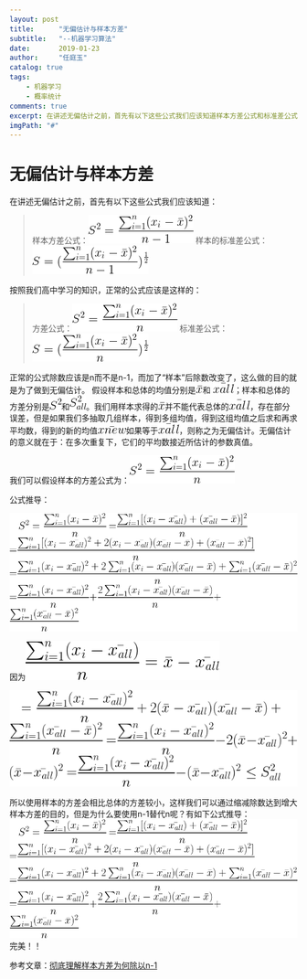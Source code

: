 ```yaml
---
layout: post
title:      "无偏估计与样本方差"
subtitle:   "--机器学习算法"
date:       2019-01-23
author:     "任庭玉"
catalog: true
tags:
    - 机器学习
    - 概率统计
comments: true
excerpt: 在讲述无偏估计之前，首先有以下这些公式我们应该知道样本方差公式和标准差公式...按照我们高中学习的知识，正常的公式应该是这样的...正常的公式除数应该是n而不是n-1，而加了“样本”后除数改变了，这么做的目的就是为了做到无偏估计...
imgPath: "#"
---
```


# 无偏估计与样本方差

在讲述无偏估计之前，首先有以下这些公式我们应该知道：

> 样本方差公式：![01](https://github.com/rendaxia/rendaxia.github.io/blob/master/images/formula/03.gif?raw=true)
  样本的标准差公式：![01](https://github.com/rendaxia/rendaxia.github.io/blob/master/images/formula/04.gif?raw=true)

按照我们高中学习的知识，正常的公式应该是这样的：

> 方差公式：![01](https://github.com/rendaxia/rendaxia.github.io/blob/master/images/formula/05.gif?raw=true)
  标准差公式：![01](https://github.com/rendaxia/rendaxia.github.io/blob/master/images/formula/06.gif?raw=true)

正常的公式除数应该是n而不是n-1，而加了“样本”后除数改变了，这么做的目的就是为了做到无偏估计。
假设样本和总体的均值分别是![01](https://github.com/rendaxia/rendaxia.github.io/blob/master/images/formula/07.gif?raw=true)和 ![01](https://github.com/rendaxia/rendaxia.github.io/blob/master/images/formula/08.gif?raw=true)；样本和总体的方差分别是![01](https://github.com/rendaxia/rendaxia.github.io/blob/master/images/formula/10.gif?raw=true)和![01](https://github.com/rendaxia/rendaxia.github.io/blob/master/images/formula/11.gif?raw=true)。我们用样本求得的![01](https://github.com/rendaxia/rendaxia.github.io/blob/master/images/formula/07.gif?raw=true)并不能代表总体的![01](https://github.com/rendaxia/rendaxia.github.io/blob/master/images/formula/08.gif?raw=true)，存在部分误差，但是如果我们多抽取几组样本，得到多组均值，得到这组均值之后求和再求平均数，得到的新的均值![01](https://github.com/rendaxia/rendaxia.github.io/blob/master/images/formula/09.gif?raw=true)如果等于![01](https://github.com/rendaxia/rendaxia.github.io/blob/master/images/formula/08.gif?raw=true)，则称之为无偏估计。无偏估计的意义就在于：在多次重复下，它们的平均数接近所估计的参数真值。

我们可以假设样本的方差公式为：![01](https://github.com/rendaxia/rendaxia.github.io/blob/master/images/formula/05.gif?raw=true)

公式推导：

![01](https://github.com/rendaxia/rendaxia.github.io/blob/master/images/formula/01.gif?raw=true)

因为![02](https://github.com/rendaxia/rendaxia.github.io/blob/master/images/formula/13.gif?raw=true)



![02](https://github.com/rendaxia/rendaxia.github.io/blob/master/images/formula/14.gif?raw=true)

所以使用样本的方差会相比总体的方差较小，这样我们可以通过缩减除数达到增大样本方差的目的，但是为什么要使用n-1替代n呢？有如下公式推导：
![02](https://github.com/rendaxia/rendaxia.github.io/blob/master/images/formula/01.gif?raw=true)
完美！！

参考文章：[彻底理解样本方差为何除以n-1][1]


[1]: https://blog.csdn.net/hearthougan/article/details/77859173